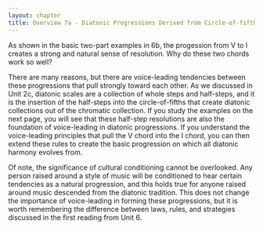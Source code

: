 ```yaml
---
layout: chapter
title: Overview 7a - Diatonic Progressions Derived from Circle-of-fifths Voice-leading
---
```


As shown in the basic two-part examples in 6b, the progession from V to I creates a strong and natural sense of resolution. Why do these two chords work so well?

There are many reasons, but there are voice-leading tendencies between these progressions that pull strongly toward each other. As we discussed in Unit 2c, diatonic scales are a collection of whole steps and half-steps, and it is the insertion of the half-steps into the circle-of-fifths that create diatonic collections out of the chromatic collection. If you study the examples on the next page, you will see that these half-step resolutions are also the foundation of voice-leading in diatonic progressions. If you understand the voice-leading principles that pull the V chord into the I chord, you can then extend these rules to create the basic progression on which all diatonic harmony evolves from.

Of note, the significance of cultural conditioning cannot be overlooked. Any person raised around a style of music will be conditioned to hear certain tendencies as a natural progression, and this holds true for anyone raised around music descended from the diatonic tradition. This does not change the importance of voice-leading in forming these progressions, but it is worth remembering the difference between laws, rules, and strategies discussed in the first reading from Unit 6.